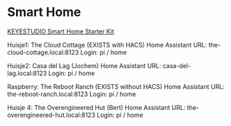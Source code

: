 # Smart Home

[KEYESTUDIO Smart Home Starter Kit](https://www.amazon.nl/gp/product/B0B7637837/ref=ppx_yo_dt_b_asin_title_o00_s00?ie=UTF8&psc=1)


Huisje1: The Cloud Cottage (EXISTS with HACS)
Home Assistant URL: the-cloud-cottage.local:8123
Login: pi / home


Huisje2: Casa del Lag (Jochem)
Home Assistant URL: casa-del-lag.local:8123
Login: pi / home


Raspberry: The Reboot Ranch (EXISTS without HACS)
Home Assistant URL: the-reboot-ranch.local:8123
Login: pi / home


Huisje 4: The Overengineered Hut (Bert)
Home Assistant URL: the-overengineered-hut.local:8123
Login: pi / home
